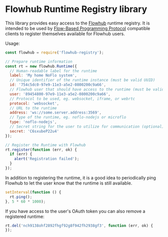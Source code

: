 Flowhub Runtime Registry library
================================

This library provides easy access to the [Flowhub](http://flowhub.io) runtime registry. It is intended to be used by [Flow-Based Programming Protocol](http://noflojs.org/documentation/protocol/) compatible clients to register themselves available for Flowhub users.

Usage:

```javascript
const flowhub = require('flowhub-registry');

// Prepare runtime information
const rt = new flowhub.Runtime({
  // Human-readable label for the runtime
  label: 'My home NoFlo system',
  // Unique identifier of the runtime instance (must be valid UUID)
  id: '754c5dc0-97e9-11e3-a5e2-0800200c9a66',
  // Flowhub user that should have access to the runtime (must be valid UUID)
  user: '89454800-97e9-11e3-a5e2-0800200c9a66',
  // Protocol to be used, eg. websocket, iframe, or webrtc
  protocol: 'websocket',
  // URL to the runtime
  address: 'ws://some.server.address:3569',
  // Type of the runtime, eg. noflo-nodejs or microflo
  type: 'noflo-nodejs',
  // Secret string for the user to utilize for communication (optional)
  secret: 'C6sxubeP22u4'
});

// Register the Runtime with Flowhub
rt.register(function (err, ok) {
  if (err) {
    alert('Registration failed');
  }
});
```

In addition to registering the runtime, it is a good idea to periodically ping Flowhub to let the user know that the runtime is still available.

```javascript
setInterval(function () {
  rt.ping();
}, 5 * 60 * 1000);
```

If you have access to the user's OAuth token you can also remove a registered runtime:

```javascript
rt.del('nch9138ohf2892fhgf92g8f942fh2938gf3', function (err, ok) {
});
```
